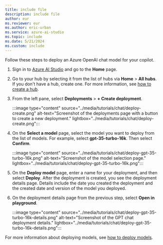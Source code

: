 ```yaml
---
title: include file
description: include file
author: eur
ms.reviewer: eur
ms.author: eric-urban
ms.service: azure-ai-studio
ms.topic: include
ms.date: 5/21/2024
ms.custom: include
---
```


Follow these steps to deploy an Azure OpenAI chat model for your copilot. 

1. Sign in to [Azure AI Studio](https://ai.azure.com) and go to the **Home** page.
1. Go to your hub by selecting it from the list of hubs via **Home** > **All hubs**. If you don't have a hub, create one. For more information, see [how to create a hub](../how-to/create-azure-ai-resource.md).
1. From the left pane, select **Deployments** > **+ Create deployment**.
    
    :::image type="content" source="../media/tutorials/chat/deploy-create.png" alt-text="Screenshot of the deployments page with a button to create a new deployment." lightbox="../media/tutorials/chat/deploy-create.png":::

1. On the **Select a model** page, select the model you want to deploy from the list of models. For example, select **gpt-35-turbo-16k**. Then select **Confirm**.

    :::image type="content" source="../media/tutorials/chat/deploy-gpt-35-turbo-16k.png" alt-text="Screenshot of the model selection page." lightbox="../media/tutorials/chat/deploy-gpt-35-turbo-16k.png":::

1. On the **Deploy model** page, enter a name for your deployment, and then select **Deploy**. After the deployment is created, you see the deployment details page. Details include the date you created the deployment and the created date and version of the model you deployed.
1. On the deployment details page from the previous step, select **Open in playground**.

    :::image type="content" source="../media/tutorials/chat/deploy-gpt-35-turbo-16k-details.png" alt-text="Screenshot of the GPT chat deployment details." lightbox="../media/tutorials/chat/deploy-gpt-35-turbo-16k-details.png":::

For more information about deploying models, see [how to deploy models](../how-to/deploy-models-openai.md).
